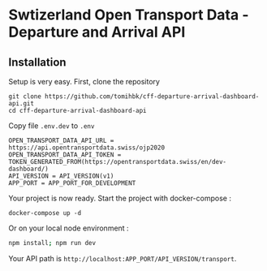 # Swtizerland Open Transport Data - Departure and Arrival API 
## Installation

Setup is very easy. First, clone the repository 

```shell script
git clone https://github.com/tomihbk/cff-departure-arrival-dashboard-api.git
cd cff-departure-arrival-dashboard-api
```

Copy file `.env.dev` to `.env`

```dotenv
OPEN_TRANSPORT_DATA_API_URL = https://api.opentransportdata.swiss/ojp2020
OPEN_TRANSPORT_DATA_API_TOKEN = TOKEN_GENERATED_FROM(https://opentransportdata.swiss/en/dev-dashboard/)
API_VERSION = API_VERSION(v1)
APP_PORT = APP_PORT_FOR_DEVELOPMENT
```

Your project is now ready. Start the project with docker-compose :

```shell script
docker-compose up -d
```

Or on your local node environment :
```sh
npm install; npm run dev
```

Your API path is ``http://localhost:APP_PORT/API_VERSION/transport``.
